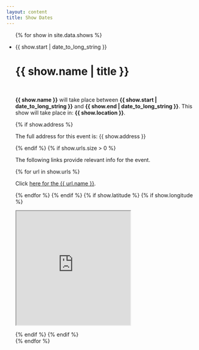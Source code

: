 ```yaml
---
layout: content
title: Show Dates
---
```


<ul class="news">
    {% for show in site.data.shows %}
    <li>
        <div class="date"><p><span>{{ show.start | date_to_long_string }}</span></p></div>
        <h1>{{ show.name | title }}</h1>
        <p>&nbsp;</p>
        <p><b>{{ show.name }}</b> will take place between <b>{{ show.start | date_to_long_string }}</b> and <b>{{ show.end | date_to_long_string }}</b>. This show will take place in: <b>{{ show.location }}</b>.</p>
        {% if show.address %}
        <p>The full address for this event is: {{ show.address }}</p>
        {% endif %}
        {% if show.urls.size > 0 %}
        <p>The following links provide relevant info for the event.</p>
        {% for url in  show.urls %}
            <p>Click <a href="{{ url.url }}">here for the {{ url.name }}</a>.</p>
        {% endfor %}
        {% endif %}
        {% if show.latitude %}
        {% if show.longitude %}
        <p>
            <iframe width="300" height="300"
                    src="https://maps.google.com/maps?q={{ show.latitude }},{{ show.longitude }}{%raw%}&{%endraw%}hl=es;z=14{%raw%}&{%endraw%}amp;output=embed"></iframe>
        </p>
        {% endif %}
        {% endif %}
    </li>
    {% endfor %}
</ul>


